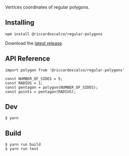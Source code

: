 Vertices coordinates of regular polygons.

## Installing

```
npm install @riccardoscalco/regular-polygons
```
Download the [latest release](https://github.com/riccardoscalco/regular-polygons/releases/latest).

## API Reference

```
import polygon from '@riccardoscalco/regular-polygons'

const NUMBER_OF_SIDES = 5;
const RADIUS = 1;
const pentagon = polygon(NUMBER_OF_SIDES);
const points = pentagon(RADIUS);
```

## Dev

```
$ yarn
```

## Build

```
$ yarn run build
$ yarn run test
```